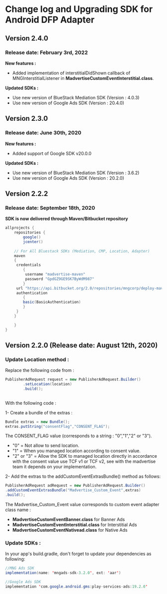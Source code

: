 # Change log and Upgrading SDK for Android DFP Adapter

## Version 2.4.0
### Release date: February 3rd, 2022

**New features :**

- Added implementation of interstitialDidShown callback of MNGInterstitialListener in **MadvertiseCustomEventInterstitial.class**.

**Updated SDKs :**

- Use new version of BlueStack Mediation SDK (Version : 4.0.3)
- Use new version of Google Ads SDK (Version : 20.4.0)


## Version 2.3.0
### Release date: June 30th, 2020

**New features :**

- Added support of Google SDK v20.0.0 

**Updated SDKs :**

- Use new version of BlueStack Mediation SDK (Version : 3.6.2)
- Use new version of Google Ads SDK (Version : 20.2.0)

## Version 2.2.2
### Release date: September 18th, 2020

**SDK is now delivered through Maven/Bitbucket repository**

```groovy
allprojects {
    repositories {
        google()
        jcenter()
     
    // For All Bluestack SDKs (Mediation, CMP, Location, Adapter)
    maven 
    {
     credentials 
        {
         username "madvertise-maven"
         password "GpdGZ9GE9SK7ByWdM987"
        } 
     url "https://api.bitbucket.org/2.0/repositories/mngcorp/deploy-maven-bluestack/src/master"
     authentication 
     	{
        basic(BasicAuthentication)
    	}
     }
	}

    }
}
```

## Version 2.2.0 (Release date: August 12th, 2020) 


### Update Location method :  

 
Replace the following code from  :

```groovy
PublisherAdRequest request = new PublisherAdRequest.Builder()
        .setLocation(location)
        .build();
            
```
With the following code :

1- Create a bundle of the extras :

```java
Bundle extras = new Bundle();
extras.putString("consentFlag","CONSENT_FLAG");
```

The CONSENT_FLAG value (corresponds to a string : "0","1","2" or "3").

- "0" = Not allow to send location.
- "1" = When you managed location according to consent value.
- "2" or "3" = Allow the SDK to managed location directly in accordance with the consent value use TCF v1 or TCF v2, see with the madvertise team it depends on your implementation.

2- Add the extras to the addCustomEventExtrasBundle() method as follows: 

```java
PublisherAdRequest adRequest = new PublisherAdRequest.Builder()
.addCustomEventExtrasBundle("Madvertise_Custom_Event",extras)
.build();
```

The Madvertise_Custom_Event value corresponds to custom event adapter class name : 

 * **MadvertiseCustomEventBanner.class** for Banner Ads  
 * **MadvertiseCustomEventInterstitial.class** for Interstitial Ads   
 * **MadvertiseCustomEventNativead.class** for Native Ads  
            

### Update SDKs :  

In your app's build.gradle, don't forget to update your dependencies as following:

```java
//MNG Ads SDK  
implementation(name: 'mngads-sdk-3.2.0', ext: 'aar')

//Google Ads SDK
implementation 'com.google.android.gms:play-services-ads:19.2.0'
```